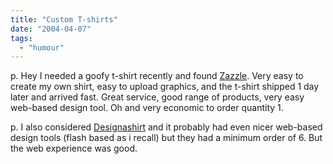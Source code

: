 ```yaml
---
title: "Custom T-shirts"
date: "2004-04-07"
tags: 
  - "humour"
---
```


p. Hey I needed a goofy t-shirt recently and found [Zazzle](http://www.zazzle.com/). Very easy to create my own shirt, easy to upload graphics, and the t-shirt shipped 1 day later and arrived fast. Great service, good range of products, very easy web-based design tool. Oh and very economic to order quantity 1.

p. I also considered [Designashirt](http://www.designashirt.com) and it probably had even nicer web-based design tools (flash based as i recall) but they had a minimum order of 6. But the web experience was good.
